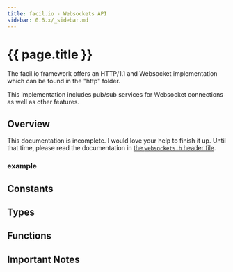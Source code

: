 ```yaml
---
title: facil.io - Websockets API
sidebar: 0.6.x/_sidebar.md
---
```

# {{ page.title }}

The facil.io framework offers an HTTP/1.1 and Websocket implementation which can be found in the "http" folder.

This implementation includes pub/sub services for Websocket connections as well as other features.

## Overview

This documentation is incomplete. I would love your help to finish it up. Until that time, please read the documentation in [the `websockets.h` header file](https://github.com/boazsegev/facil.io/blob/master/lib/facil/http/websockets.h).

### example

## Constants

## Types

## Functions

## Important Notes

